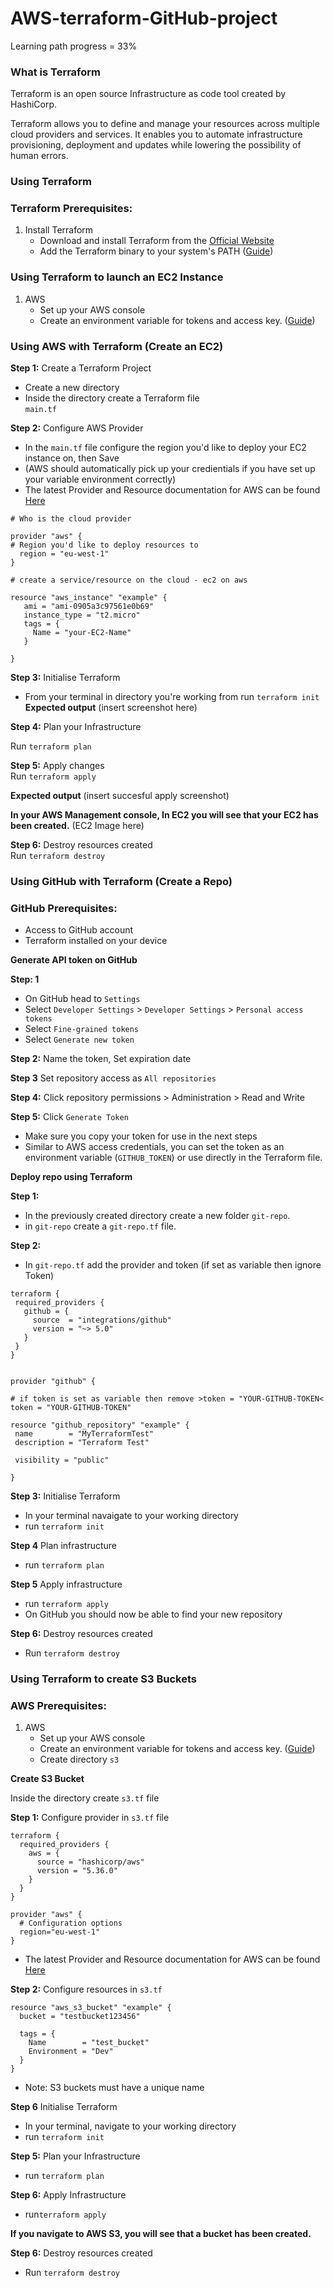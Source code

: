 # AWS-terraform-GitHub-project
Learning path progress = 33%

### What is Terraform
Terraform is an open source Infrastructure as code tool created by HashiCorp.

Terraform allows you to define and manage your resources across multiple cloud providers and services. It enables you to automate infrastructure provisioning, deployment and updates while lowering the possibility of human errors.

### Using Terraform

### Terraform Prerequisites:
1. Install Terraform
   - Download and install Terraform from the [Official Website](https://developer.hashicorp.com/terraform/install)
   - Add the Terraform binary to your system's PATH ([Guide](https://phoenixnap.com/kb/how-to-install-terraform))
     
### Using Terraform to launch an EC2 Instance  
1. AWS
   - Set up your AWS console
   - Create an environment variable for tokens and access key. ([Guide](https://digitalcloud.training/how-to-use-and-configure-aws-cli-environment-variables/#:~:text=To%20configure%20AWS%20CLI%20with,%2C%20'Default%20output%20format'.))

### Using AWS with Terraform (Create an EC2)
   **Step 1:** Create a Terraform Project
   - Create a new directory
   - Inside the directory create a Terraform file <br>
`main.tf`

   **Step 2:** Configure AWS Provider
   - In the `main.tf` file configure the region you'd like to deploy your EC2 instance on, then Save 
   - (AWS should automatically pick up your credientials if you have set up your variable environment correctly) 
   - The latest Provider and Resource documentation for AWS can be found [Here](https://registry.terraform.io/providers/hashicorp/aws/latest)
      
      
```
# Who is the cloud provider

provider "aws" {
# Region you'd like to deploy resources to
  region = "eu-west-1"
}

# create a service/resource on the cloud - ec2 on aws

resource "aws_instance" "example" {
   ami = "ami-0905a3c97561e0b69"
   instance_type = "t2.micro"
   tags = {
     Name = "your-EC2-Name"
   }

}
```
   **Step 3:** Initialise Terraform
   - From your terminal in directory you're working from run `terraform init`
   **Expected output**
   (insert screenshot here)

   **Step 4:** Plan your Infrastructure <br>

Run `terraform plan`

   **Step 5:** Apply changes <br>
  Run `terraform apply`

**Expected output**
(insert succesful apply screenshot)

**In your AWS Management console, In EC2 you will see that your EC2 has been created.**
(EC2 Image here)

**Step 6:** Destroy resources created <br>
   Run `terraform destroy`

### Using GitHub with Terraform (Create a Repo)

### GitHub Prerequisites:

- Access to GitHub account
- Terraform installed on your device

**Generate API token on GitHub**

**Step: 1**
- On GitHub head to `Settings`
- Select `Developer Settings` > `Developer Settings` > `Personal access tokens`
- Select `Fine-grained tokens`
- Select `Generate new token`

**Step 2:** Name the token, Set expiration date

**Step 3** Set repository access as `All repositories`

**Step 4:** Click repository permissions > Administration > Read and Write

**Step 5:** Click `Generate Token`
- Make sure you copy your token for use in the next steps
- Similar to AWS access credentials, you can set the token as an environment variable (`GITHUB_TOKEN`) or use directly in the Terraform file.

**Deploy repo using Terraform**

**Step 1:** 
- In the previously created directory create a new folder `git-repo`.
- in `git-repo` create a `git-repo.tf` file.

**Step 2:**
- In `git-repo.tf` add the provider and token (if set as variable then ignore Token)

 ```
terraform {
  required_providers {
    github = {
      source  = "integrations/github"
      version = "~> 5.0"
    }
  }
}


provider "github" {

# if token is set as variable then remove >token = "YOUR-GITHUB-TOKEN<
token = "YOUR-GITHUB-TOKEN"

resource "github_repository" "example" {
  name        = "MyTerraformTest"
  description = "Terraform Test"

  visibility = "public"

}
```
**Step 3:** Initialise Terraform

- In your terminal navaigate to your working directory
- run `terraform init`

**Step 4** Plan infrastructure

- run `terraform plan`

**Step 5** Apply infrastructure

- run `terraform apply`
- On GitHub you should now be able to find your new repository

**Step 6:** Destroy resources created <br>
- Run `terraform destroy`

### Using Terraform to create S3 Buckets

### AWS Prerequisites:

1. AWS
   - Set up your AWS console
   - Create an environment variable for tokens and access key. ([Guide](https://digitalcloud.training/how-to-use-and-configure-aws-cli-environment-variables/#:~:text=To%20configure%20AWS%20CLI%20with,%2C%20'Default%20output%20format'.))
   - Create directory `s3`


**Create S3 Bucket**

Inside the directory create `s3.tf` file

**Step 1:** Configure provider in `s3.tf` file

```
terraform {
  required_providers {
    aws = {
      source = "hashicorp/aws"
      version = "5.36.0"
    }
  }
}

provider "aws" {
  # Configuration options
  region="eu-west-1"
}
```
- The latest Provider and Resource documentation for AWS can be found [Here](https://registry.terraform.io/providers/hashicorp/aws/latest)
  
**Step 2:** Configure resources in `s3.tf`

```
resource "aws_s3_bucket" "example" {
  bucket = "testbucket123456"

  tags = {
    Name        = "test_bucket"
    Environment = "Dev"
  }
}
```
- Note: S3 buckets must have a unique name

**Step 6** Initialise Terraform
- In your terminal, navigate to your working directory
- run `terraform init`

**Step 5:** Plan your Infrastructure 
- run `terraform plan`

**Step 6:** Apply Infrastructure

- run`terraform apply`

**If you navigate to AWS S3, you will see that a bucket has been created.** 

**Step 6:** Destroy resources created <br>
 -  Run `terraform destroy`












   
   

   
